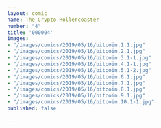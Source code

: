 ```yaml
---
layout: comic
name: The Crypto Rollercoaster
number: "4"
title: '000004'
images:
- "/images/comics/2019/05/16/bitcoin.1.1.jpg"
- "/images/comics/2019/05/16/bitcoin.2.1.jpg"
- "/images/comics/2019/05/16/bitcoin.3.1-1.jpg"
- "/images/comics/2019/05/16/bitcoin.4.1-1.jpg"
- "/images/comics/2019/05/16/bitcoin.5.1-2.jpg"
- "/images/comics/2019/05/16/bitcoin.6.1.jpg"
- "/images/comics/2019/05/16/bitcoin.7.1.jpg"
- "/images/comics/2019/05/16/bitcoin.8.1.jpg"
- "/images/comics/2019/05/16/bitcoin.9.1.jpg"
- "/images/comics/2019/05/16/bitcoin.10.1-1.jpg"
published: false

---
```

